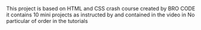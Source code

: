 This project is based on HTML and CSS crash course created by BRO CODE 
it contains 10 mini projects as instructed by and contained in the video in No particular of order in the tutorials
